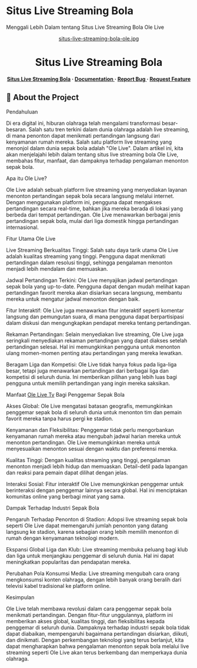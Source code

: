 # Situs Live Streaming Bola

Menggali Lebih Dalam tentang Situs Live Streaming Bola Ole Live
<div align='center'>

[situs-live-streaming-bola-ole.jpg](https://postimg.cc/kVrXmCBL)
<h1>Situs Live Streaming Bola</h1>
<h4> <a href=https://olesiaranbola.com/>Situs Live Streaming Bola</a> <span> · </span> <a href="https://github.com/Ole live/https://github.com/olelive/blob/master/README.md"> Documentation </a> <span> · </span> <a href="https://github.com/Ole live/https://github.com/olelive/issues"> Report Bug </a> <span> · </span> <a href="https://github.com/Ole live/https://github.com/olelive/issues"> Request Feature </a> </h4>


</div>

## :star2: About the Project



Pendahuluan

Di era digital ini, hiburan olahraga telah mengalami transformasi besar-besaran. Salah satu tren terkini dalam dunia olahraga adalah live streaming, di mana penonton dapat menikmati pertandingan langsung dari kenyamanan rumah mereka. Salah satu platform live streaming yang menonjol dalam dunia sepak bola adalah "Ole Live". Dalam artikel ini, kita akan menjelajahi lebih dalam tentang situs live streaming bola Ole Live, membahas fitur, manfaat, dan dampaknya terhadap pengalaman menonton sepak bola.

Apa itu Ole Live?

Ole Live adalah sebuah platform live streaming yang menyediakan layanan menonton pertandingan sepak bola secara langsung melalui internet. Dengan menggunakan platform ini, pengguna dapat mengakses pertandingan secara real-time, bahkan jika mereka berada di lokasi yang berbeda dari tempat pertandingan. Ole Live menawarkan berbagai jenis pertandingan sepak bola, mulai dari liga domestik hingga pertandingan internasional.

Fitur Utama Ole Live

Live Streaming Berkualitas Tinggi: Salah satu daya tarik utama Ole Live adalah kualitas streaming yang tinggi. Pengguna dapat menikmati pertandingan dalam resolusi tinggi, sehingga pengalaman menonton menjadi lebih mendalam dan memuaskan.

Jadwal Pertandingan Terkini: Ole Live menyajikan jadwal pertandingan sepak bola yang up-to-date. Pengguna dapat dengan mudah melihat kapan pertandingan favorit mereka akan disiarkan secara langsung, membantu mereka untuk mengatur jadwal menonton dengan baik.

Fitur Interaktif: Ole Live juga menawarkan fitur interaktif seperti komentar langsung dan pemungutan suara, di mana pengguna dapat berpartisipasi dalam diskusi dan mengungkapkan pendapat mereka tentang pertandingan.

Rekaman Pertandingan: Selain menyediakan live streaming, Ole Live juga seringkali menyediakan rekaman pertandingan yang dapat diakses setelah pertandingan selesai. Hal ini memungkinkan pengguna untuk menonton ulang momen-momen penting atau pertandingan yang mereka lewatkan.

Beragam Liga dan Kompetisi: Ole Live tidak hanya fokus pada liga-liga besar, tetapi juga menawarkan pertandingan dari berbagai liga dan kompetisi di seluruh dunia. Ini memberikan pilihan yang lebih luas bagi pengguna untuk memilih pertandingan yang ingin mereka saksikan.

Manfaat <a href=https://olesiaranbola.com/>Ole Live Tv</a> Bagi Penggemar Sepak Bola 

Akses Global: Ole Live mengatasi batasan geografis, memungkinkan penggemar sepak bola di seluruh dunia untuk menonton tim dan pemain favorit mereka tanpa harus pergi ke stadion.

Kenyamanan dan Fleksibilitas: Penggemar tidak perlu mengorbankan kenyamanan rumah mereka atau mengubah jadwal harian mereka untuk menonton pertandingan. Ole Live memungkinkan mereka untuk menyesuaikan menonton sesuai dengan waktu dan preferensi mereka.

Kualitas Tinggi: Dengan kualitas streaming yang tinggi, pengalaman menonton menjadi lebih hidup dan memuaskan. Detail-detil pada lapangan dan reaksi para pemain dapat dilihat dengan jelas.

Interaksi Sosial: Fitur interaktif Ole Live memungkinkan penggemar untuk berinteraksi dengan penggemar lainnya secara global. Hal ini menciptakan komunitas online yang berbagi minat yang sama.

Dampak Terhadap Industri Sepak Bola

Pengaruh Terhadap Penonton di Stadion: Adopsi live streaming sepak bola seperti Ole Live dapat memengaruhi jumlah penonton yang datang langsung ke stadion, karena sebagian orang lebih memilih menonton di rumah dengan kenyamanan teknologi modern.

Ekspansi Global Liga dan Klub: Live streaming membuka peluang bagi klub dan liga untuk menjangkau penggemar di seluruh dunia. Hal ini dapat meningkatkan popularitas dan pendapatan mereka.

Perubahan Pola Konsumsi Media: Live streaming mengubah cara orang mengkonsumsi konten olahraga, dengan lebih banyak orang beralih dari televisi kabel tradisional ke platform online.

Kesimpulan

Ole Live telah membawa revolusi dalam cara penggemar sepak bola menikmati pertandingan. Dengan fitur-fitur unggulannya, platform ini memberikan akses global, kualitas tinggi, dan fleksibilitas kepada penggemar di seluruh dunia. Dampaknya terhadap industri sepak bola tidak dapat diabaikan, mempengaruhi bagaimana pertandingan disiarkan, diikuti, dan dinikmati. Dengan perkembangan teknologi yang terus berlanjut, kita dapat mengharapkan bahwa pengalaman menonton sepak bola melalui live streaming seperti Ole Live akan terus berkembang dan memperkaya dunia olahraga.
